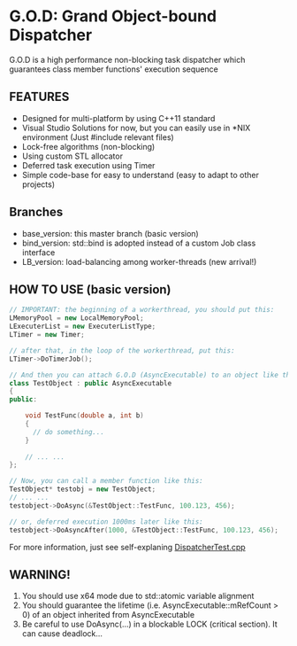 G.O.D: Grand Object-bound Dispatcher
==========

G.O.D is a high performance non-blocking task dispatcher which guarantees class member functions' execution sequence 

## FEATURES
* Designed for multi-platform by using C++11 standard
 * Visual Studio Solutions for now, but you can easily use in *NIX environment (Just #include relevant files)
* Lock-free algorithms (non-blocking)
* Using custom STL allocator
* Deferred task execution using Timer
* Simple code-base for easy to understand (easy to adapt to other projects)

## Branches
* base_version: this master branch (basic version)
* bind_version: std::bind is adopted instead of a custom Job class interface
* LB_version: load-balancing among worker-threads (new arrival!)


## HOW TO USE (basic version)

```C++
// IMPORTANT: the beginning of a workerthread, you should put this:
LMemoryPool = new LocalMemoryPool;
LExecuterList = new ExecuterListType;
LTimer = new Timer;

// after that, in the loop of the workerthread, put this:
LTimer->DoTimerJob();

// And then you can attach G.O.D (AsyncExecutable) to an object like this:
class TestObject : public AsyncExecutable
{
public:

	void TestFunc(double a, int b)
	{
	  // do something...
	}
	
	// ... ...
};

// Now, you can call a member function like this:
TestObject* testobj = new TestObject;
// ... ...
testobject->DoAsync(&TestObject::TestFunc, 100.123, 456);

// or, deferred execution 1000ms later like this:
testobject->DoAsyncAfter(1000, &TestObject::TestFunc, 100.123, 456);
```

For more information, just see self-explaning [DispatcherTest.cpp](JobDispatcher/DispatcherTest.cpp)  

## WARNING!

1. You should use x64 mode due to std::atomic variable alignment
2. You should guarantee the lifetime (i.e. AsyncExecutable::mRefCount > 0) of an object inherited from AsyncExecutable
3. Be careful to use DoAsync(...) in a blockable LOCK (critical section). It can cause deadlock...


